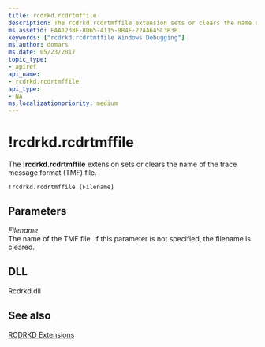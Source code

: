 ```yaml
---
title: rcdrkd.rcdrtmffile
description: The rcdrkd.rcdrtmffile extension sets or clears the name of the trace message format (TMF) file.
ms.assetid: EAA1238F-8D65-4115-9B4F-22AA6A5C3B3B
keywords: ["rcdrkd.rcdrtmffile Windows Debugging"]
ms.author: domars
ms.date: 05/23/2017
topic_type:
- apiref
api_name:
- rcdrkd.rcdrtmffile
api_type:
- NA
ms.localizationpriority: medium
---
```


# !rcdrkd.rcdrtmffile


The **!rcdrkd.rcdrtmffile** extension sets or clears the name of the trace message format (TMF) file.

```
!rcdrkd.rcdrtmffile [Filename] 
```

## <span id="ddk__devobj_dbg"></span><span id="DDK__DEVOBJ_DBG"></span>Parameters


<span id="_______Filename______"></span><span id="_______filename______"></span><span id="_______FILENAME______"></span> *Filename*   
The name of the TMF file. If this parameter is not specified, the filename is cleared.

## <span id="DLL"></span><span id="dll"></span>DLL


Rcdrkd.dll

## <span id="see_also"></span>See also


[RCDRKD Extensions](rcdrkd-extensions.md)

 

 






